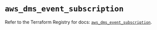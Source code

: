 # `aws_dms_event_subscription`

Refer to the Terraform Registry for docs: [`aws_dms_event_subscription`](https://registry.terraform.io/providers/hashicorp/aws/6.8.0/docs/resources/dms_event_subscription).
